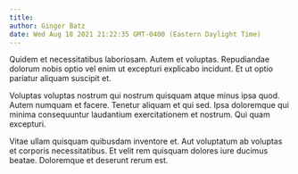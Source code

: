 ```yaml
---
title: 
author: Ginger Batz
date: Wed Aug 18 2021 21:22:35 GMT-0400 (Eastern Daylight Time)
---
```

Quidem et necessitatibus laboriosam. Autem et voluptas. Repudiandae dolorum nobis optio vel enim ut excepturi explicabo incidunt. Et ut optio pariatur aliquam suscipit et.

 Voluptas voluptas nostrum qui nostrum quisquam atque minus ipsa quod. Autem numquam et facere. Tenetur aliquam et qui sed. Ipsa doloremque qui minima consequuntur laudantium exercitationem et nostrum. Qui quam excepturi.

 Vitae ullam quisquam quibusdam inventore et. Aut voluptatum ab voluptas et corporis necessitatibus. Et velit rem quisquam dolores iure ducimus beatae. Doloremque et deserunt rerum est.